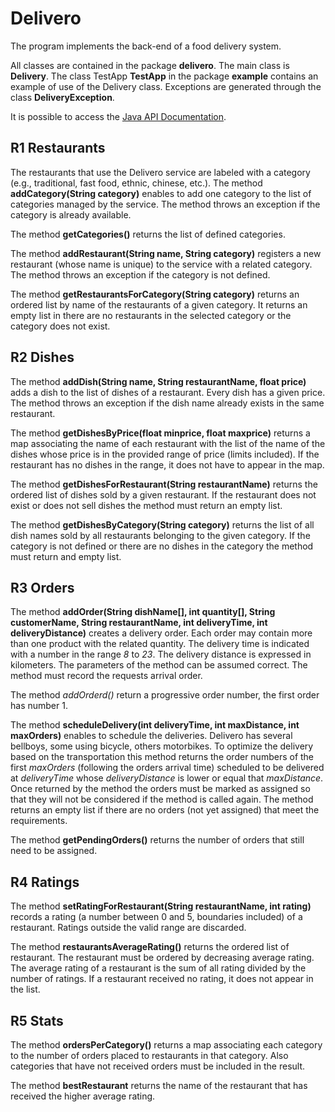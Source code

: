 Delivero
========

The program implements the back-end of a food delivery system.

All classes are contained in the package **delivero**. The main class is **Delivery**. The class TestApp **TestApp** in the package **example** contains an example of use of the Delivery class. Exceptions are generated through the class **DeliveryException**.

It is possible to access the [Java API Documentation](https://oop.polito.it/api).

R1 Restaurants
--------------

The restaurants that use the Delivero service are labeled with a category (e.g., traditional, fast food, ethnic, chinese, etc.). The method **addCategory(String category)** enables to add one category to the list of categories managed by the service. The method throws an exception if the category is already available.

The method **getCategories()** returns the list of defined categories.

The method **addRestaurant(String name, String category)** registers a new restaurant (whose name is unique) to the service with a related category. The method throws an exception if the category is not defined.

The method **getRestaurantsForCategory(String category)** returns an ordered list by name of the restaurants of a given category. It returns an empty list in there are no restaurants in the selected category or the category does not exist.

R2 Dishes
---------

The method **addDish(String name, String restaurantName, float price)** adds a dish to the list of dishes of a restaurant. Every dish has a given price. The method throws an exception if the dish name already exists in the same restaurant.

The method **getDishesByPrice(float minprice, float maxprice)** returns a map associating the name of each restaurant with the list of the name of the dishes whose price is in the provided range of price (limits included). If the restaurant has no dishes in the range, it does not have to appear in the map.

The method **getDishesForRestaurant(String restaurantName)** returns the ordered list of dishes sold by a given restaurant. If the restaurant does not exist or does not sell dishes the method must return an empty list.

The method **getDishesByCategory(String category)** returns the list of all dish names sold by all restaurants belonging to the given category. If the category is not defined or there are no dishes in the category the method must return and empty list.

R3 Orders
---------

The method **addOrder(String dishName\[\], int quantity\[\], String customerName, String restaurantName, int deliveryTime, int deliveryDistance)** creates a delivery order. Each order may contain more than one product with the related quantity. The delivery time is indicated with a number in the range _8_ to _23_. The delivery distance is expressed in kilometers. The parameters of the method can be assumed correct. The method must record the requests arrival order.

The method _addOrderd()_ return a progressive order number, the first order has number 1.

The method **scheduleDelivery(int deliveryTime, int maxDistance, int maxOrders)** enables to schedule the deliveries. Delivero has several bellboys, some using bicycle, others motorbikes. To optimize the delivery based on the transportation this method returns the order numbers of the first _maxOrders_ (following the orders arrival time) scheduled to be delivered at _deliveryTime_ whose _deliveryDistance_ is lower or equal that _maxDistance_. Once returned by the method the orders must be marked as assigned so that they will not be considered if the method is called again. The method returns an empty list if there are no orders (not yet assigned) that meet the requirements.

The method **getPendingOrders()** returns the number of orders that still need to be assigned.

R4 Ratings
----------

The method **setRatingForRestaurant(String restaurantName, int rating)** records a rating (a number between 0 and 5, boundaries included) of a restaurant. Ratings outside the valid range are discarded.

The method **restaurantsAverageRating()** returns the ordered list of restaurant. The restaurant must be ordered by decreasing average rating. The average rating of a restaurant is the sum of all rating divided by the number of ratings. If a restaurant received no rating, it does not appear in the list.

R5 Stats
--------

The method **ordersPerCategory()** returns a map associating each category to the number of orders placed to restaurants in that category. Also categories that have not received orders must be included in the result.

The method **bestRestaurant** returns the name of the restaurant that has received the higher average rating.
